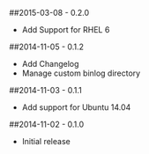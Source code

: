 ##2015-03-08 - 0.2.0
- Add Support for RHEL 6

##2014-11-05 - 0.1.2
- Add Changelog
- Manage custom binlog directory

##2014-11-03 - 0.1.1
- Add support for Ubuntu 14.04

##2014-11-02 - 0.1.0
- Initial release
